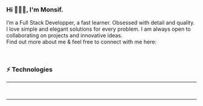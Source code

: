 <h3> Hi 🙋🏻‍♂️, I'm Monsif.</h3>

I’m a Full Stack Developper, a fast learner. Obsessed with detail and quality. I love simple and elegant solutions for every problem.
I am always open to collaborating on projects and innovative ideas. <br>
Find out more about me & feel free to connect with me here:
<br>
<div>
  <a href="Monsif.Ghazaui.tab@gmail.com" rel="">
    <img src="https://img.shields.io/badge/Monsif.Ghazaui.tab@gmail.com-D14836?style=for-the-badge&logo=gmail&logoColor=white" alt="" data-canonical-src="" style="max-           width:100%;"></a>

  <a href="https://www.linkedin.com/in/monsif-el-ghazaoui-a852a8140/" rel="">
  <img src="https://img.shields.io/badge/ElGazaoui Monsif-0077B5?style=for-the-badge&logo=linkedin&logoColor=white" alt="" data-canonical-src="" style="max-width:100%;"></a>

  <a href="https://twitter.com/MElghazaoui" rel="">
  <img src="https://img.shields.io/badge/ElGazaoui Monsif-1DA1F2?style=for-the-badge&logo=twitter&logoColor=white" alt="" data- canonical-src="" style="max-width:100%;"></a>
</div>

<h3>⚡ Technologies</h3>
<hr size="8" width="100%" color=""> 
<a href="https://twitter.com/MElghazaoui" rel="">
  <img src="https://img.shields.io/badge/JavaScript-F7DF1E?style=for-the-badge&logo=javascript&logoColor=black" alt="" data- canonical-src="" style="max-width:100%;"></a>
<a href="https://twitter.com/MElghazaoui" rel="">
  <img src="https://img.shields.io/badge/HTML5-E34F26?style=for-the-badge&logo=html5&logoColor=white" alt="" data- canonical-src="" style="max-width:100%;"></a>
<a href="https://twitter.com/MElghazaoui" rel="">
  <img src="https://img.shields.io/badge/CSS3-1572B6?style=for-the-badge&logo=css3&logoColor=white" alt="" data- canonical-src="" style="max-width:100%;"></a>
<a href="https://twitter.com/MElghazaoui" rel="">
  <img src="https://img.shields.io/badge/Sass-CC6699?style=for-the-badge&logo=sass&logoColor=white" alt="" data- canonical-src="" style="max-width:100%;"></a>
<a href="https://twitter.com/MElghazaoui" rel="">
  <img src="https://img.shields.io/badge/Bootstrap-563D7C?style=for-the-badge&logo=bootstrap&logoColor=white" alt="" data- canonical-src="" style="max-width:100%;"></a>

  
<a href="https://twitter.com/MElghazaoui" rel="">
  <img src="https://img.shields.io/badge/MySQL-00000F?style=for-the-badge&logo=mysql&logoColor=white" alt="" data- canonical-src="" style="max-width:100%;"></a>
<a href="https://twitter.com/MElghazaoui" rel="">
  <img src="https://img.shields.io/badge/PostgreSQL-316192?style=for-the-badge&logo=postgresql&logoColor=white" alt="" data- canonical-src="" style="max-width:100%;"></a>
  
<a href="https://twitter.com/MElghazaoui" rel="">
  <img src="https://img.shields.io/badge/npm-CB3837?style=for-the-badge&logo=npm&logoColor=white" alt="" data- canonical-src="" style="max-width:100%;"></a>
<a href="https://twitter.com/MElghazaoui" rel="">
  <img src="https://img.shields.io/badge/Git-F05032?style=for-the-badge&logo=git&logoColor=white" alt="" data- canonical-src="" style="max-width:100%;"></a>
<a href="https://twitter.com/MElghazaoui" rel="">
  <img src="https://img.shields.io/badge/Postman-FF6C37?style=for-the-badge&logo=Postman&logoColor=white" alt="" data- canonical-src="" style="max-width:100%;"></a>
  
<a href="https://twitter.com/MElghazaoui" rel="">
  <img src="https://img.shields.io/badge/Node.js-43853D?style=for-the-badge&logo=node.js&logoColor=white" alt="" data- canonical-src="" style="max-width:100%;"></a>
<a href="https://twitter.com/MElghazaoui" rel="">
  <img src="https://img.shields.io/badge/Express.js-000000?style=for-the-badge&logo=express&logoColor=white" alt="" data- canonical-src="" style="max-width:100%;"></a>
<a href="https://twitter.com/MElghazaoui" rel="">
  <img src="https://img.shields.io/badge/React-20232A?style=for-the-badge&logo=react&logoColor=61DAFB" alt="" data- canonical-src="" style="max-width:100%;"></a>
<a href="https://twitter.com/MElghazaoui" rel="">
  <img src="https://img.shields.io/badge/React_Router-CA4245?style=for-the-badge&logo=react-router&logoColor=white" alt="" data- canonical-src="" style="max-width:100%;"></a>
  
<a href="https://twitter.com/MElghazaoui" rel="">
  <img src="https://img.shields.io/badge/Heroku-430098?style=for-the-badge&logo=heroku&logoColor=white" alt="" data- canonical-src="" style="max-width:100%;"></a>  

<br>
<hr size="8" width="100%" color=""> 
<a href="" rel="">
  <img src="https://github-readme-stats.vercel.app/api?username=Monsif96" alt="" data- canonical-src="" style="max-width:100%;"></a>
<a href="" rel="">
  <img src="https://github-readme-stats.vercel.app/api/top-langs/?username=Monsif96&layout=compact" alt="" data- canonical-src="" style="max-width:100%;"></a>


  
  
